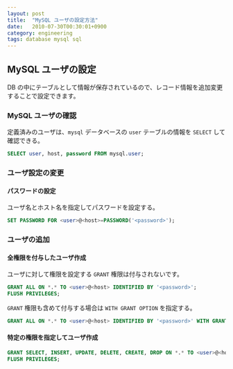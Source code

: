 ```yaml
---
layout: post
title:  "MySQL ユーザの設定方法"
date:   2010-07-30T00:30:01+0900
category: engineering
tags: database mysql sql
---
```


## MySQL ユーザの設定

DB の中にテーブルとして情報が保存されているので、レコード情報を追加変更することで設定できます。

### MySQL ユーザの確認

定義済みのユーザは、`mysql` データベースの `user` テーブルの情報を `SELECT` して確認できる。

```sql
SELECT user, host, password FROM mysql.user;
```

### ユーザ設定の変更

#### パスワードの設定

ユーザ名とホスト名を指定してパスワードを設定する。

```sql
SET PASSWORD FOR <user>@<host>=PASSWORD('<password>');
```

### ユーザの追加

#### 全権限を付与したユーザ作成

ユーザに対して権限を設定する `GRANT` 権限は付与されないです。

```sql
GRANT ALL ON *.* TO <user>@<host> IDENTIFIED BY '<password>';
FLUSH PRIVILEGES;
```

`GRANT` 権限も含めて付与する場合は `WITH GRANT OPTION` を指定する。

```sql
GRANT ALL ON *.* TO <user>@<host> IDENTIFIED BY '<password>' WITH GRANT OPTION;
```

#### 特定の権限を指定してユーザ作成

```sql
GRANT SELECT, INSERT, UPDATE, DELETE, CREATE, DROP ON *.* TO <user>@<host> IDENTIFIED BY '<password>';
FLUSH PRIVILEGES;
```
